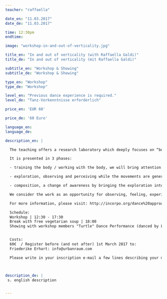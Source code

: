 ```yaml
---
teacher: "raffaella"

date_en: "11.03.2017"
date_de: "11.03.2017"

time: 12:30pm
endtime:

image: "workshop-in-and-out-of-verticality.jpg"

title_en: "In and out of verticality (with Raffaella Galdi)"
title_de: "In and out of verticality (mit Raffaella Galdi)"

subtitle_en: "Workshop & Showing"
subtitle_de: "Workshop & Showing"

type_en: "Workshop"
type_de: "Workshop"

level_en: "Previous dance experience is required."
level_de: "Tanz-Vorkenntnisse erforderlich"

price_en: 'EUR 60'  

price_de: '60 Euro'

language_en:
language_de:

description_en: |

  The teaching offers a research laboratory which deeply focuses on “body weight shift - in and out of verticality”.

  It is presented in 3 phases:    

  - training the body / working with the body, we will bring attention and awareness to the bone structure, its natural alignment and articulations  

  -	exploration, observing and perceiving while the movements are generated. Transferring the weight creates an ongoing motion, an ongoing transition in which being into a vertical axis and being out of it is constantly alternating  

  -	composition, a change of awareness by bringing the exploration into taking a decision, selecting, proposing movements. Finding the connection and transition between them, together.  

  We consider the work as an opportunity for observing, feeling, experiencing, exchanging, confronting and dancing with joy.

  For more information, please visit: http://incorpo.org/dance%20approach/workshop.html

  Schedule:  
  Workshop | 12:30 - 17:30
  Break with free vegetarian soup | 18:00
  Showing with workshop members "Turtle" Dance Performance (danced by Laura Giuntoli and Lina Kukulis)| 19:30   


  Costs:  
  60€  / Register before (and not after) 1st March 2017 to:  
  Friederike Erhart: info@urbanraum.com  

  Please write in your inscription e-mail a few lines describing your motivation and intentions regarding the work.



description_de: |
 s. english description


---
```

